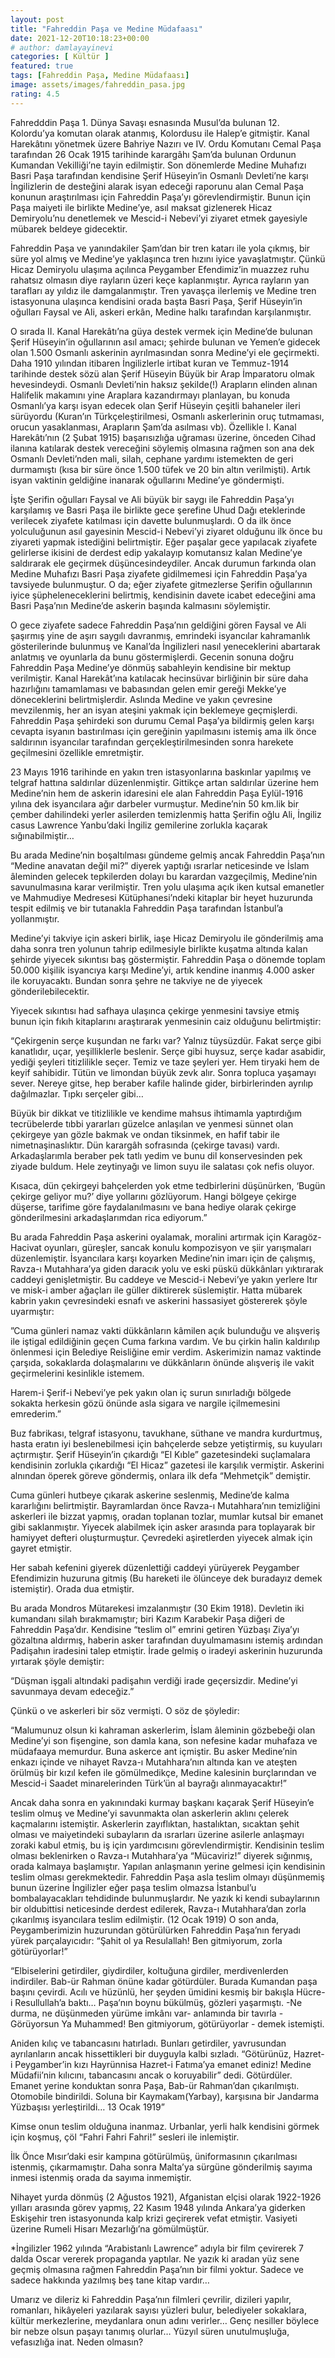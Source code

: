 ```yaml
---
layout: post
title: "Fahreddin Paşa ve Medine Müdafaası"
date: 2021-12-20T10:18:23+00:00
# author: damlayayinevi
categories: [ Kültür ]
featured: true
tags: [Fahreddin Paşa, Medine Müdafaası]
image: assets/images/fahreddin_pasa.jpg
rating: 4.5
---
```


Fahredddin Paşa 1. Dünya Savaşı esnasında Musul’da bulunan 12. Kolordu’ya komutan olarak atanmış, Kolordusu ile Halep’e gitmiştir. Kanal Harekâtını yönetmek üzere Bahriye Nazırı ve IV. Ordu Komutanı Cemal Paşa tarafından 26 Ocak 1915 tarihinde karargâhı Şam’da bulunan Ordunun Kumandan Vekilliği’ne tayin edilmiştir. Son dönemlerde Medine Muhafızı Basri Paşa tarafından kendisine Şerif Hüseyin’in Osmanlı Devleti’ne karşı İngilizlerin de desteğini alarak isyan edeceği raporunu alan Cemal Paşa konunun araştırılması için Fahreddin Paşa’yı görevlendirmiştir. Bunun için Paşa maiyeti ile birlikte Medine’ye, asıl maksat gizlenerek Hicaz Demiryolu’nu denetlemek ve Mescid-i Nebevi’yi ziyaret etmek gayesiyle mübarek beldeye gidecektir.

Fahreddin Paşa ve yanındakiler Şam’dan bir tren katarı ile yola çıkmış, bir süre yol almış ve Medine’ye yaklaşınca tren hızını iyice yavaşlatmıştır. Çünkü Hicaz Demiryolu ulaşıma açılınca Peygamber Efendimiz’in muazzez ruhu rahatsız olmasın diye rayların üzeri keçe kaplanmıştır. Ayrıca rayların yan tarafları ay yıldız ile damgalanmıştır. Tren yavaşça ilerlemiş ve Medine tren istasyonuna ulaşınca kendisini orada başta Basri Paşa, Şerif Hüseyin’in oğulları Faysal ve Ali, askeri erkân, Medine halkı tarafından karşılanmıştır.

O sırada II. Kanal Harekâtı’na güya destek vermek için Medine’de bulunan Şerif Hüseyin’in oğullarının asıl amacı; şehirde bulunan ve Yemen’e gidecek olan 1.500 Osmanlı askerinin ayrılmasından sonra Medine’yi ele geçirmekti. Daha 1910 yılından itibaren İngilizlerle irtibat kuran ve Temmuz-1914 tarihinde destek sözü alan Şerif Hüseyin Büyük bir Arap İmparatoru olmak hevesindeydi. Osmanlı Devleti’nin haksız şekilde(!) Arapların elinden alınan Halifelik makamını yine Araplara kazandırmayı planlayan, bu konuda Osmanlı’ya karşı isyan edecek olan Şerif Hüseyin çeşitli bahaneler ileri sürüyordu (Kuran’ın Türkçeleştirilmesi, Osmanlı askerlerinin oruç tutmaması, orucun yasaklanması, Arapların Şam’da asılması vb). Özellikle I. Kanal Harekâtı’nın (2 Şubat 1915) başarısızlığa uğraması üzerine, önceden Cihad ilanına katılarak destek vereceğini söylemiş olmasına rağmen son ana dek Osmanlı Devleti’nden mali, silah, cephane yardımı istemekten de geri durmamıştı (kısa bir süre önce 1.500 tüfek ve 20 bin altın verilmişti). Artık isyan vaktinin geldiğine inanarak oğullarını Medine’ye göndermişti.

İşte Şerifin oğulları Faysal ve Ali büyük bir saygı ile Fahreddin Paşa’yı karşılamış ve Basri Paşa ile birlikte gece şerefine Uhud Dağı eteklerinde verilecek ziyafete katılması için davette bulunmuşlardı. O da ilk önce yolculuğunun asıl gayesinin Mescid-i Nebevi’yi ziyaret olduğunu ilk önce bu ziyareti yapmak istediğini belirtmiştir. Eğer paşalar gece yapılacak ziyafete gelirlerse ikisini de derdest edip yakalayıp komutansız kalan Medine’ye saldırarak ele geçirmek düşüncesindeydiler. Ancak durumun farkında olan Medine Muhafızı Basri Paşa ziyafete gidilmemesi için Fahreddin Paşa’ya tavsiyede bulunmuştur. O da; eğer ziyafete gitmezlerse Şerifin oğullarının iyice şüpheleneceklerini belirtmiş, kendisinin davete icabet edeceğini ama Basri Paşa’nın Medine’de askerin başında kalmasını söylemiştir.

O gece ziyafete sadece Fahreddin Paşa’nın geldiğini gören Faysal ve Ali şaşırmış yine de aşırı saygılı davranmış, emrindeki isyancılar kahramanlık gösterilerinde bulunmuş ve Kanal’da İngilizleri nasıl yeneceklerini abartarak anlatmış ve oyunlarla da bunu göstermişlerdi. Gecenin sonuna doğru Fahreddin Paşa Medine’ye dönmüş sabahleyin kendisine bir mektup verilmiştir. Kanal Harekât’ına katılacak hecinsüvar birliğinin bir süre daha hazırlığını tamamlaması ve babasından gelen emir gereği Mekke’ye döneceklerini belirtmişlerdir. Aslında Medine ve yakın çevresine mevzilenmiş, her an isyan ateşini yakmak için beklemeye geçmişlerdi. Fahreddin Paşa şehirdeki son durumu Cemal Paşa’ya bildirmiş gelen karşı cevapta isyanın bastırılması için gereğinin yapılmasını istemiş ama ilk önce saldırının isyancılar tarafından gerçekleştirilmesinden sonra harekete geçilmesini özellikle emretmiştir.

23 Mayıs 1916 tarihinde en yakın tren istasyonlarına baskınlar yapılmış ve telgraf hattına saldırılar düzenlenmiştir. Gittikçe artan saldırılar üzerine hem Medine’nin hem de askerin idaresini ele alan Fahreddin Paşa Eylül-1916 yılına dek isyancılara ağır darbeler vurmuştur. Medine’nin 50 km.lik bir çember dahilindeki yerler asilerden temizlenmiş hatta Şerifin oğlu Ali, İngiliz casus Lawrence Yanbu’daki İngiliz gemilerine zorlukla kaçarak sığınabilmiştir…

Bu arada Medine’nin boşaltılması gündeme gelmiş ancak Fahreddin Paşa’nın “Medine anavatan değil mi?” diyerek yaptığı ısrarlar neticesinde ve İslam âleminden gelecek tepkilerden dolayı bu karardan vazgeçilmiş, Medine’nin savunulmasına karar verilmiştir. Tren yolu ulaşıma açık iken kutsal emanetler ve Mahmudiye Medresesi Kütüphanesi’ndeki kitaplar bir heyet huzurunda tespit edilmiş ve bir tutanakla Fahreddin Paşa tarafından İstanbul’a yollanmıştır.

Medine’yi takviye için askeri birlik, iaşe Hicaz Demiryolu ile gönderilmiş ama daha sonra tren yolunun tahrip edilmesiyle birlikte kuşatma altında kalan şehirde yiyecek sıkıntısı baş göstermiştir. Fahreddin Paşa o dönemde toplam 50.000 kişilik isyancıya karşı Medine’yi, artık kendine inanmış 4.000 asker ile koruyacaktı. Bundan sonra şehre ne takviye ne de yiyecek gönderilebilecektir.

Yiyecek sıkıntısı had safhaya ulaşınca çekirge yenmesini tavsiye etmiş bunun için fıkıh kitaplarını araştırarak yenmesinin caiz olduğunu belirtmiştir:

“Çekirgenin serçe kuşundan ne farkı var? Yalnız tüysüzdür. Fakat serçe gibi kanatlıdır, uçar, yeşilliklerle beslenir. Serçe gibi huysuz, serçe kadar asabidir, yediği şeyleri titizlilikle seçer. Temiz ve taze şeyleri yer. Hem tiryaki hem de keyif sahibidir. Tütün ve limondan büyük zevk alır. Sonra topluca yaşamayı sever. Nereye gitse, hep beraber kafile halinde gider, birbirlerinden ayrılıp dağılmazlar. Tıpkı serçeler gibi…

Büyük bir dikkat ve titizlilikle ve kendime mahsus ihtimamla yaptırdığım tecrübelerde tıbbi yararları güzelce anlaşılan ve yenmesi sünnet olan çekirgeye yan gözle bakmak ve ondan tiksinmek, en hafif tabir ile nimetnaşinaslıktır. Dün karargâh sofrasında (çekirge tavası) vardı. Arkadaşlarımla beraber pek tatlı yedim ve bunu dil konservesinden pek ziyade buldum. Hele zeytinyağı ve limon suyu ile salatası çok nefis oluyor.

Kısaca, dün çekirgeyi bahçelerden yok etme tedbirlerini düşünürken, ‘Bugün çekirge geliyor mu?’ diye yollarını gözlüyorum. Hangi bölgeye çekirge düşerse, tarifime göre faydalanılmasını ve bana hediye olarak çekirge gönderilmesini arkadaşlarımdan rica ediyorum.”

Bu arada Fahreddin Paşa askerini oyalamak, moralini artırmak için Karagöz-Hacivat oyunları, güreşler, sancak konulu kompozisyon ve şiir yarışmaları düzenlemiştir. İsyancılara karşı koyarken Medine’nin imarı için de çalışmış, Ravza-ı Mutahhara’ya giden daracık yolu ve eski püskü dükkânları yıktırarak caddeyi genişletmiştir. Bu caddeye ve Mescid-i Nebevi’ye yakın yerlere Itır ve misk-i amber ağaçları ile güller diktirerek süslemiştir. Hatta mübarek kabrin yakın çevresindeki esnafı ve askerini hassasiyet göstererek şöyle uyarmıştır:

”Cuma günleri namaz vakti dükkânların kâmilen açık bulunduğu ve alışveriş ile iştigal edildiğinin geçen Cuma farkına vardım. Ve bu çirkin halin kaldırılıp önlenmesi için Belediye Reisliğine emir verdim. Askerimizin namaz vaktinde çarşıda, sokaklarda dolaşmalarını ve dükkânların önünde alışveriş ile vakit geçirmelerini kesinlikle istemem.

Harem-i Şerif-i Nebevi’ye pek yakın olan iç surun sınırladığı bölgede sokakta herkesin gözü önünde asla sigara ve nargile içilmemesini emrederim.”

Buz fabrikası, telgraf istasyonu, tavukhane, süthane ve mandra kurdurtmuş, hasta eratın iyi beslenebilmesi için bahçelerde sebze yetiştirmiş, su kuyuları açtırmıştır. Şerif Hüseyin’in çıkardığı “El Kıble” gazetesindeki suçlamalara kendisinin zorlukla çıkardığı “El Hicaz” gazetesi ile karşılık vermiştir. Askerini alnından öperek göreve göndermiş, onlara ilk defa “Mehmetçik” demiştir.

Cuma günleri hutbeye çıkarak askerine seslenmiş, Medine’de kalma kararlığını belirtmiştir. Bayramlardan önce Ravza-ı Mutahhara’nın temizliğini askerleri ile bizzat yapmış, oradan toplanan tozlar, mumlar kutsal bir emanet gibi saklanmıştır. Yiyecek alabilmek için asker arasında para toplayarak bir hamiyyet defteri oluşturmuştur. Çevredeki aşiretlerden yiyecek almak için gayret etmiştir.

Her sabah kefenini giyerek düzenlettiği caddeyi yürüyerek Peygamber Efendimizin huzuruna gitmiş (Bu hareketi ile ölünceye dek buradayız demek istemiştir). Orada dua etmiştir.

Bu arada Mondros Mütarekesi imzalanmıştır (30 Ekim 1918). Devletin iki kumandanı silah bırakmamıştır; biri Kazım Karabekir Paşa diğeri de Fahreddin Paşa’dır. Kendisine “teslim ol” emrini getiren Yüzbaşı Ziya’yı gözaltına aldırmış, haberin asker tarafından duyulmamasını istemiş ardından Padişahın iradesini talep etmiştir. İrade gelmiş o iradeyi askerinin huzurunda yırtarak şöyle demiştir:

“Düşman işgali altındaki padişahın verdiği irade geçersizdir. Medine’yi savunmaya devam edeceğiz.”

Çünkü o ve askerleri bir söz vermişti. O söz de şöyledir:

“Malumunuz olsun ki kahraman askerlerim, İslam âleminin gözbebeği olan Medine’yi son fişengine, son damla kana, son nefesine kadar muhafaza ve müdafaaya memurdur. Buna askerce ant içmiştir. Bu asker Medine’nin enkazı içinde ve nihayet Ravza-ı Mutahhara’nın altında kan ve ateşten örülmüş bir kızıl kefen ile gömülmedikçe, Medine kalesinin burçlarından ve Mescid-i Saadet minarelerinden Türk’ün al bayrağı alınmayacaktır!”

Ancak daha sonra en yakınındaki kurmay başkanı kaçarak Şerif Hüseyin’e teslim olmuş ve Medine’yi savunmakta olan askerlerin aklını çelerek kaçmalarını istemiştir. Askerlerin zayıflıktan, hastalıktan, sıcaktan şehit olması ve maiyetindeki subayların da ısrarları üzerine asilerle anlaşmayı zoraki kabul etmiş, bu iş için yardımcısını görevlendirmiştir. Kendisinin teslim olması beklenirken o Ravza-ı Mutahhara’ya “Mücaviriz!” diyerek sığınmış, orada kalmaya başlamıştır. Yapılan anlaşmanın yerine gelmesi için kendisinin teslim olması gerekmektedir. Fahreddin Paşa asla teslim olmayı düşünmemiş bunun üzerine İngilizler eğer paşa teslim olmazsa İstanbul’u bombalayacakları tehdidinde bulunmuşlardır. Ne yazık ki kendi subaylarının bir oldubittisi neticesinde derdest edilerek, Ravza-ı Mutahhara’dan zorla çıkarılmış isyancılara teslim edilmiştir. (12 Ocak 1919) O son anda, Peygamberimizin huzurundan götürülürken Fahreddin Paşa’nın feryadı yürek parçalayıcıdır: “Şahit ol ya Resulallah! Ben gitmiyorum, zorla götürüyorlar!”

“Elbiselerini getirdiler, giydirdiler, koltuğuna girdiler, merdivenlerden indirdiler. Bab-ür Rahman önüne kadar götürdüler. Burada Kumandan paşa başını çevirdi. Acılı ve hüzünlü, her şeyden ümidini kesmiş bir bakışla Hücre-i Resullullah’a baktı… Paşa’nın boynu bükülmüş, gözleri yaşarmıştı. -Ne durma, ne düşünmeden yürüme imkânı var- anlamında bir tavırla -Görüyorsun Ya Muhammed! Ben gitmiyorum, götürüyorlar - demek istemişti.

Aniden kılıç ve tabancasını hatırladı. Bunları getirdiler, yavrusundan ayrılanların ancak hissettikleri bir duyguyla kalbi sızladı. “Götürünüz, Hazret-i Peygamber’in kızı Hayrünnisa Hazret-i Fatıma’ya emanet ediniz! Medine Müdafii’nin kılıcını, tabancasını ancak o koruyabilir” dedi. Götürdüler. Emanet yerine konduktan sonra Paşa, Bab-ür Rahman’dan çıkarılmıştı. Otomobile bindirildi. Soluna bir Kaymakam(Yarbay), karşısına bir Jandarma Yüzbaşısı yerleştirildi… 13 Ocak 1919”

Kimse onun teslim olduğuna inanmaz. Urbanlar, yerli halk kendisini görmek için koşmuş, çöl “Fahri Fahri Fahri!” sesleri ile inlemiştir.

İlk Önce Mısır’daki esir kampına götürülmüş, üniformasının çıkarılması istenmiş, çıkarmamıştır. Daha sonra Malta’ya sürgüne gönderilmiş sayıma inmesi istenmiş orada da sayıma inmemiştir.

Nihayet yurda dönmüş (2 Ağustos 1921), Afganistan elçisi olarak 1922-1926 yılları arasında görev yapmış, 22 Kasım 1948 yılında Ankara’ya giderken Eskişehir tren istasyonunda kalp krizi geçirerek vefat etmiştir. Vasiyeti üzerine Rumeli Hisarı Mezarlığı’na gömülmüştür.

*İngilizler 1962 yılında “Arabistanlı Lawrence” adıyla bir film çevirerek 7 dalda Oscar vererek propaganda yaptılar. Ne yazık ki aradan yüz sene geçmiş olmasına rağmen Fahreddin Paşa’nın bir filmi yoktur. Sadece ve sadece hakkında yazılmış beş tane kitap vardır…

Umarız ve dileriz ki Fahreddin Paşa’nın filmleri çevrilir, dizileri yapılır, romanları, hikâyeleri yazılarak sayısı yüzleri bulur, belediyeler sokaklara, kültür merkezlerine, meydanlara onun adını verirler… Genç nesiller böylece bir nebze olsun paşayı tanımış olurlar… Yüzyıl süren unutulmuşluğa, vefasızlığa inat. Neden olmasın?
